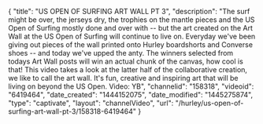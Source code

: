 {
    "title": "US OPEN OF SURFING ART WALL PT 3",
    "description": "The surf might be over, the jerseys dry, the trophies on the mantle pieces and the US Open of Surfing mostly done and over with -- but the art created on the Art Wall at the US Open of Surfing will continue to live on. Everyday we've been giving out pieces of the wall printed onto Hurley boardshorts and Converse shoes -- and today we've upped the anty. The winners selected from todays Art Wall posts will win an actual chunk of the canvas, how cool is that! This video takes a look at the latter half of the collaborative creation, we like to call the art wall. It's fun, creative and inspiring art that will be living on beyond the US Open. Video: YB",
    "channelid": "158318",
    "videoid": "6419464",
    "date_created": "1444152075",
    "date_modified": "1445275874",
    "type": "captivate",
    "layout": "channelVideo",
    "url": "\/hurley\/us-open-of-surfing-art-wall-pt-3\/158318-6419464"
}